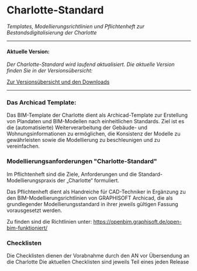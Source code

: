 # Charlotte-Standard
_Templates, Modellierungsrichtlinien und Pflichtenheft zur Bestandsdigitalisierung der Charlotte_

-------
#### Aktuelle Version:
_Der Charlotte-Standard wird laufend aktualisiert. Die aktuelle Version finden Sie in der Versionsübersicht:_

[Zur Versionsübersicht und den Downloads](https://github.com/chb-mort/Charlotte-Standard/releases/latest)

------

### Das Archicad Template:

Das BIM-Template der Charlotte dient als Archicad-Template zur Erstellung von Plandaten und BIM-Modellen nach einheitlichen Standards. Ziel ist es die (automatisierte) Weiterverarbeitung der Gebäude- und Wohnungsinformationen zu ermöglichen, die Konsistenz der Modelle zu gewährleisten sowie die Modellierung zu beschleunigen und zu vereinfachen.

### Modellierungsanforderungen "Charlotte-Standard"

Im Pflichtenheft sind die Ziele, Anforderungen und die Standard-Modellierungspraxis der „Charlotte“ formuliert. 

Das Pflichtenheft dient als Handreiche für CAD-Techniker in Ergänzung zu den BIM-Modellierungsrichtlinien von GRAPHISOFT Archicad, die als grundlegender Modellierungsstandard in ihrer jeweils gültigen Fassung vorausgesetzt werden.

Zu finden sind die Richtlinien unter: https://openbim.graphisoft.de/open-bim-funktioniert/

### Checklisten

Die Checklisten dienen der Vorabnahme durch den AN vor Übersendung an die Charlotte
Die aktuellen Checklisten sind jeweils Teil eines jeden Release
